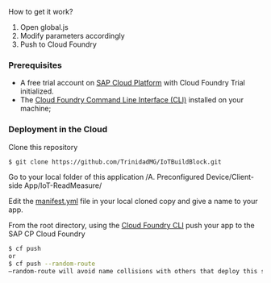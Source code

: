 How to get it work?
1. Open global.js
2. Modify parameters accordingly
3. Push to Cloud Foundry

### Prerequisites
* A free trial account on [SAP Cloud Platform](https://cloudplatform.sap.com) with Cloud Foundry Trial initialized.
* The [Cloud Foundry Command Line Interface (CLI)](https://docs.cloudfoundry.org/cf-cli/install-go-cli.html) installed on your machine;

### Deployment in the Cloud
Clone this repository
```sh
$ git clone https://github.com/TrinidadMG/IoTBuildBlock.git
```
Go to your local folder of this application /A. Preconfigured Device/Client-side App/IoT-ReadMeasure/

Edit the [manifest.yml](manifest.yml) file in your local cloned copy and give a name to your app.

From the root directory, using the [Cloud Foundry CLI](https://docs.cloudfoundry.org/cf-cli/install-go-cli.html) push your app to the SAP CP Cloud Foundry
```sh
$ cf push
or
$ cf push --random-route
–random-route will avoid name collisions with others that deploy this same app on SCP. You can also choose your own app name by changing the manifest.yml file.
